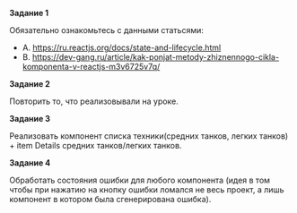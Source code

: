 **Задание 1**

Обязательно ознакомьтесь с данными статьсями:
 * A. https://ru.reactjs.org/docs/state-and-lifecycle.html
 * B. https://dev-gang.ru/article/kak-ponjat-metody-zhiznennogo-cikla-komponenta-v-reactjs-m3v6725v7q/

**Задание 2**

Повторить то, что реализовывали на уроке.

**Задание 3**

Реализовать компонент списка техники(средних танков, легких танков) + item Details средних танков/легких танков.

**Задание 4**

Обработать состояния ошибки для любого компонента (идея в том чтобы при нажатию на кнопку ошибки ломался не весь проект, а лишь компонент в котором была сгенерирована ошибка).
